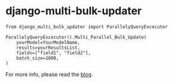 # django-multi-bulk-updater

```
from django_multi_bulk_updater import ParallelyQueryExcecutor

ParallelyQueryExcecutor().Multi_Parallel_Bulk_Update(
    yourModel=YourModelName,
    results=yourResultsList,
    fields=["field1", "field2"],
    batch_size=1000,
)
```
For more info, please read the [blog](https://medium.com/@sushilprasad60649/unlocking-the-power-of-row-level-updates-with-our-latest-package-ccc11d148c85).